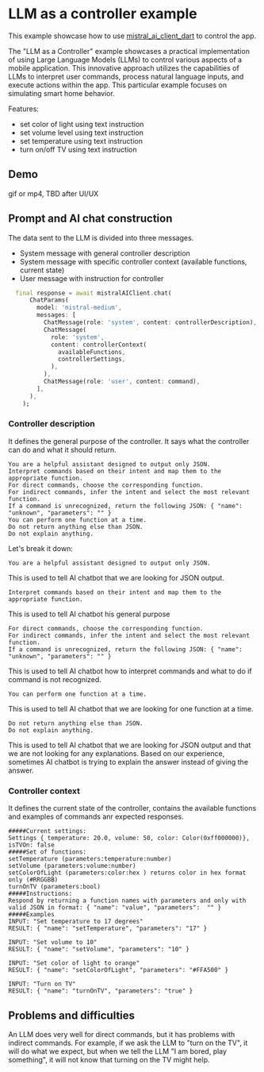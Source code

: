 # LLM as a controller example

This example showcase how to use [mistral_ai_client_dart](https://pub.dev/packages/mistralai_client_dart) to control the app.

The "LLM as a Controller" example showcases a practical implementation of using Large Language Models (LLMs) to control various aspects of a mobile application. This innovative approach utilizes the capabilities of LLMs to interpret user commands, process natural language inputs, and execute actions within the app. This particular example focuses on simulating smart home behavior.

Features:

- set color of light using text instruction
- set volume level using text instruction
- set temperature using text instruction
- turn on/off TV using text instruction

## Demo

gif or mp4, TBD after UI/UX

## Prompt and AI chat construction

The data sent to the LLM is divided into three messages.

- System message with general controller description
- System message with specific controller context (available functions, current state)
- User message with instruction for controller

```dart
  final response = await mistralAIClient.chat(
      ChatParams(
        model: 'mistral-medium',
        messages: [
          ChatMessage(role: 'system', content: controllerDescription),
          ChatMessage(
            role: 'system',
            content: controllerContext(
              availableFunctions,
              controllerSettings,
            ),
          ),
          ChatMessage(role: 'user', content: command),
        ],
      ),
    );

```

### Controller description

It defines the general purpose of the controller. It says what the controller can do and what it should return.

```text
You are a helpful assistant designed to output only JSON. 
Interpret commands based on their intent and map them to the appropriate function. 
For direct commands, choose the corresponding function. 
For indirect commands, infer the intent and select the most relevant function. 
If a command is unrecognized, return the following JSON: { "name": "unknown", "parameters": "" }  
You can perform one function at a time. 
Do not return anything else than JSON. 
Do not explain anything. 
```

Let's break it down:

```text
You are a helpful assistant designed to output only JSON.
```

This is used to tell AI chatbot that we are looking for JSON output.

```text
Interpret commands based on their intent and map them to the appropriate function.
```

This is used to tell AI chatbot his general purpose

```text
For direct commands, choose the corresponding function.
For indirect commands, infer the intent and select the most relevant function.
If a command is unrecognized, return the following JSON: { "name": "unknown", "parameters": "" }  
```

This is used to tell AI chatbot how to interpret commands and what to do if command is not recognized.

```text
You can perform one function at a time.
```

This is used to tell AI chatbot that we are looking for one function at a time.

```text
Do not return anything else than JSON.
Do not explain anything.
```

This is used to tell AI chatbot that we are looking for JSON output and that we are not looking for any explanations. Based on our experience, sometimes AI chatbot is trying to explain the answer instead of giving the answer.

### Controller context

It defines the current state of the controller, contains the available functions and examples of commands anr expected responses.

```text
#####Current settings: 
Settings { temperature: 20.0, volume: 50, color: Color(0xff000000)}, isTVOn: false
#####Set of functions:
setTemperature (parameters:temperature:number)
setVolume (parameters:volume:number)
setColorOfLight (parameters:color:hex ) returns color in hex format only (#RRGGBB)
turnOnTV (parameters:bool)
#####Instructions:
Respond by returning a function names with parameters and only with valid JSON in format: { "name": "value", "parameters":  "" }
#####Examples
INPUT: "Set temperature to 17 degrees"
RESULT: { "name": "setTemperature", "parameters": "17" }
    
INPUT: "Set volume to 10"
RESULT: { "name": "setVolume", "parameters": "10" }
    
INPUT: "Set color of light to orange"
RESULT: { "name": "setColorOfLight", "parameters": "#FFA500" }
    
INPUT: "Turn on TV"
RESULT: { "name": "turnOnTV", "parameters": "true" }
```

## Problems and difficulties  

An LLM does very well for direct commands, but it has problems with indirect commands. For example, if we ask the LLM to "turn on the TV", it will do what we expect, but when we tell the LLM "I am bored, play something", it will not know that turning on the TV might help.
